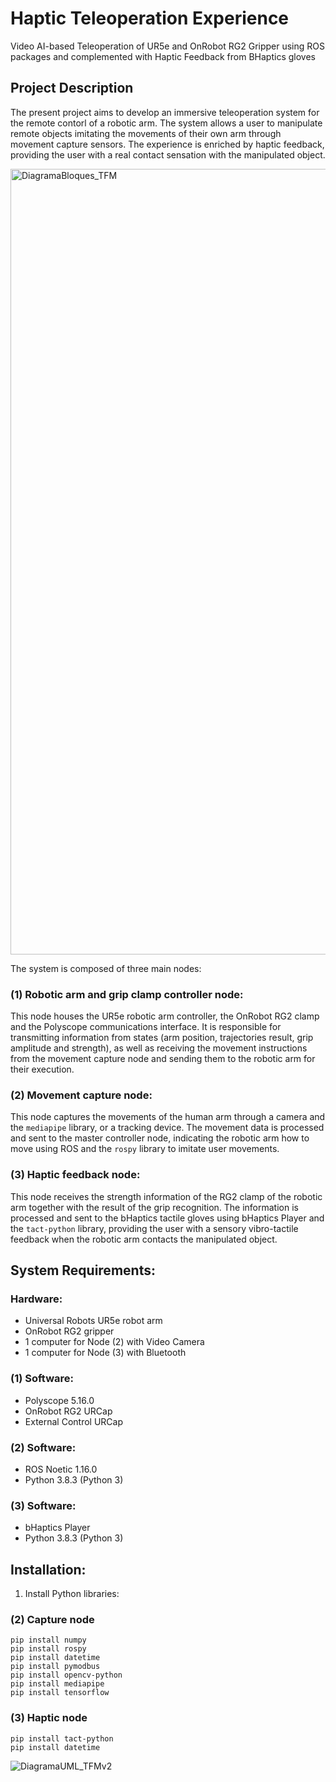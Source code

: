 # Haptic Teleoperation Experience

Video AI-based Teleoperation of UR5e and OnRobot RG2 Gripper using ROS packages and complemented with Haptic Feedback from BHaptics gloves

## Project Description

The present project aims to develop an immersive teleoperation system for the remote contorl of a robotic arm. The system allows a user to manipulate remote objects imitating the movements of their own arm through movement capture sensors. The experience is enriched by haptic feedback, providing the user with a real contact sensation with the manipulated object.

<img width="1257" alt="DiagramaBloques_TFM" src="https://github.com/xriteamupv/Haptic_Teleop/assets/38531693/9e5c0d8f-71b3-4309-9508-f7687ed8bd68">

The system is composed of three main nodes:

### (1) Robotic arm and grip clamp controller node:

This node houses the UR5e robotic arm controller, the OnRobot RG2 clamp and the Polyscope communications interface. It is responsible for transmitting information from states (arm position, trajectories result, grip amplitude and strength), as well as receiving the movement instructions from the movement capture node and sending them to the robotic arm for their execution.

### (2) Movement capture node: 

This node captures the movements of the human arm through a camera and the ``mediapipe`` library, or a tracking device. The movement data is processed and sent to the master controller node, indicating the robotic arm how to move using ROS and the ``rospy`` library to imitate user movements.

### (3) Haptic feedback node:

This node receives the strength information of the RG2 clamp of the robotic arm together with the result of the grip recognition. The information is processed and sent to the bHaptics tactile gloves using bHaptics Player and the ``tact-python`` library, providing the user with a sensory vibro-tactile feedback when the robotic arm contacts the manipulated object.

## System Requirements:

### Hardware:

- Universal Robots UR5e robot arm
- OnRobot RG2 gripper
- 1 computer for Node (2) with Video Camera
- 1 computer for Node (3) with Bluetooth

###  (1) Software:
- Polyscope 5.16.0
- OnRobot RG2 URCap
- External Control URCap

### (2) Software:
- ROS Noetic 1.16.0
- Python 3.8.3 (Python 3)

### (3) Software:
- bHaptics Player
- Python 3.8.3 (Python 3)

## Installation:
1. Install Python libraries:

### (2) Capture node 
````
pip install numpy
pip install rospy
pip install datetime
pip install pymodbus
pip install opencv-python
pip install mediapipe
pip install tensorflow
````

### (3) Haptic node
````
pip install tact-python
pip install datetime
````

![DiagramaUML_TFMv2](https://github.com/xriteamupv/Haptic_Teleop/assets/38531693/f62a2cd5-4789-4598-8863-8f386493930a)


